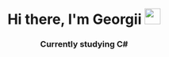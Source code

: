 <h1 align="center">Hi there, I'm Georgii
<img src="https://github.com/blackcater/blackcater/raw/main/images/Hi.gif" height="32"/></h1>
<h3 align="center">Currently studying C#
